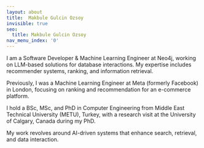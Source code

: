 ```yaml
---
layout: about
title:  Makbule Gulcin Ozsoy
invisible: true
seo:
  title: Makbule Gulcin Ozsoy
nav_menu_index: '0'
---
```

I am a Software Developer & Machine Learning Engineer at Neo4j, working on LLM-based solutions for database interactions. My expertise includes recommender systems, ranking, and information retrieval.

Previously, I was a Machine Learning Engineer at Meta (formerly Facebook) in London, focusing on ranking and recommendation for an e-commerce platform.

I hold a BSc, MSc, and PhD in Computer Engineering from Middle East Technical University (METU), Turkey, with a research visit at the University of Calgary, Canada during my PhD.

My work revolves around AI-driven systems that enhance search, retrieval, and data interaction.

